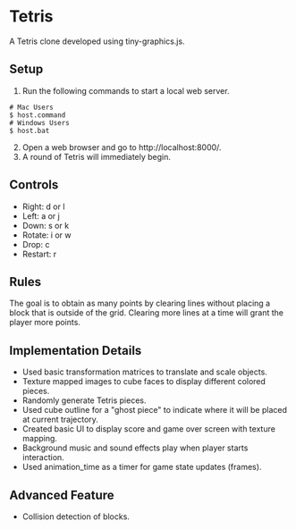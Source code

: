 # Tetris
A Tetris clone developed using tiny-graphics.js.

## Setup
1. Run the following commands to start a local web server.
  ```
  # Mac Users
  $ host.command
  # Windows Users
  $ host.bat
  ```
2. Open a web browser and go to http://localhost:8000/.
3. A round of Tetris will immediately begin.

## Controls
* Right: d or l
* Left: a or j
* Down: s or k
* Rotate: i or w
* Drop: c
* Restart: r

## Rules
The goal is to obtain as many points by clearing lines without placing a block that is outside of the grid.
Clearing more lines at a time will grant the player more points.

## Implementation Details
* Used basic transformation matrices to translate and scale objects.
* Texture mapped images to cube faces to display different colored pieces.
* Randomly generate Tetris pieces.
* Used cube outline for a "ghost piece" to indicate where it will be placed at current trajectory.
* Created basic UI to display score and game over screen with texture mapping.
* Background music and sound effects play when player starts interaction.
* Used animation_time as a timer for game state updates (frames).

## Advanced Feature
* Collision detection of blocks.

